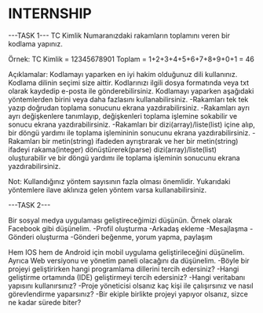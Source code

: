 # INTERNSHIP

---TASK 1---
TC Kimlik Numaranızdaki rakamların toplamını veren bir kodlama yapınız.

Örnek:
TC Kimlik = 12345678901
Toplam = 1+2+3+4+5+6+7+8+9+0+1 = 46


Açıklamalar:
Kodlamayı yaparken en iyi hakim olduğunuz dili kullanınız.
Kodlama dilinin seçimi size aittir.
Kodlarınızı ilgili dosya formatında veya txt olarak kaydedip e-posta ile gönderebilirsiniz.
Kodlamayı yaparken aşağıdaki yöntemlerden birini veya daha fazlasını kullanabilirsiniz.
-Rakamları tek tek yazıp doğrudan toplama sonucunu ekrana yazdırabilirsiniz.
-Rakamları ayrı ayrı değişkenlere tanımlayıp, değişkenleri toplama işlemine sokabilir ve sonucu ekrana yazdırabilirsiniz.
-Rakamları bir dizi(array)/liste(list) içine alıp, bir döngü yardımı ile toplama işlemininin sonucunu ekrana yazdırabilirsiniz.
-Rakamları bir metin(string) ifadeden ayrıştırarak ve her bir metin(string) ifadeyi rakama(integer) dönüştürerek(parse) dizi(array)/liste(list) oluşturabilir ve bir döngü yardımı ile toplama işleminin sonucunu ekrana yazdırabilirsiniz.

Not:
Kullandığınız yöntem sayısının fazla olması önemlidir.
Yukarıdaki yöntemlere ilave aklınıza gelen yöntem varsa kullanabilirsiniz.

---TASK 2---

Bir sosyal medya uygulaması geliştireceğimizi düşünün. Örnek olarak Facebook gibi düşünelim.
-Profil oluşturma
-Arkadaş ekleme
-Mesajlaşma
-Gönderi oluşturma
-Gönderi beğenme, yorum yapma, paylaşım

Hem IOS hem de Android için mobil uygulama geliştirileceğini düşünelim.
Ayrıca Web versiyonu ve yönetim paneli olacağını da düşünelim.
-Böyle bir projeyi geliştirirken hangi programlama dillerini tercih edersiniz?
-Hangi geliştirme ortamında (IDE) geliştirmeyi tercih edersiniz?
-Hangi veritabanı yapısını kullanırsınız?
-Proje yöneticisi olsanız kaç kişi ile çalışırsınız ve nasıl görevlendirme yaparsınız?
-Bir ekiple birlikte projeyi yapıyor olsanız, sizce ne kadar sürede biter?
